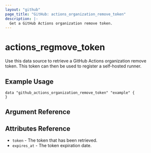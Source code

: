 ```yaml
---
layout: "github"
page_title: "GitHub: actions_organization_remove_token"
description: |-
  Get a GitHub Actions organization remove token.
---
```


# actions_regmove_token

Use this data source to retrieve a GitHub Actions organization remove token. This token can then be used to register a self-hosted runner.

## Example Usage

```hcl
data "github_actions_organization_remove_token" "example" {
}
```

## Argument Reference

## Attributes Reference

 * `token` - The token that has been retrieved.
 * `expires_at` - The token expiration date.